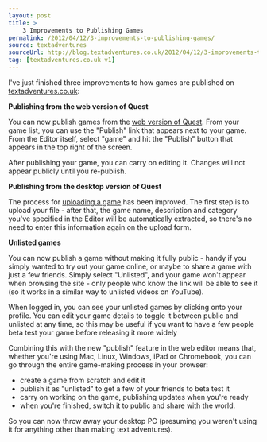 ```yaml
---
layout: post
title: >
    3 Improvements to Publishing Games
permalink: /2012/04/12/3-improvements-to-publishing-games/
source: textadventures
sourceUrl: http://blog.textadventures.co.uk/2012/04/12/3-improvements-to-publishing-games/
tag: [textadventures.co.uk v1]
---
```

I've just finished three improvements to how games are published on <a href="http://www.textadventures.co.uk/">textadventures.co.uk</a>:

<strong>Publishing from the web version of Quest</strong>

You can now publish games from the <a href="http://www.textadventures.co.uk/create/">web version of Quest</a>. From your game list, you can use the "Publish" link that appears next to your game. From the Editor itself, select "game" and hit the "Publish" button that appears in the top right of the screen.

After publishing your game, you can carry on editing it. Changes will not appear publicly until you re-publish.

<strong>Publishing from the desktop version of Quest</strong>

The process for <a title="Submit a game" href="http://www.textadventures.co.uk/submit-a-game/">uploading a game</a> has been improved. The first step is to upload your file - after that, the game name, description and category you've specified in the Editor will be automatically extracted, so there's no need to enter this information again on the upload form.

<strong>Unlisted games</strong>

You can now publish a game without making it fully public - handy if you simply wanted to try out your game online, or maybe to share a game with just a few friends. Simply select "Unlisted", and your game won't appear when browsing the site - only people who know the link will be able to see it (so it works in a similar way to unlisted videos on YouTube).

When logged in, you can see your unlisted games by clicking onto your profile. You can edit your game details to toggle it between public and unlisted at any time, so this may be useful if you want to have a few people beta test your game before releasing it more widely

Combining this with the new "publish" feature in the web editor means that, whether you're using Mac, Linux, Windows, iPad or Chromebook, you can go through the entire game-making process in your browser:
<ul>
	<li>create a game from scratch and edit it</li>
	<li>publish it as "unlisted" to get a few of your friends to beta test it</li>
	<li>carry on working on the game, publishing updates when you're ready</li>
	<li>when you're finished, switch it to public and share with the world.</li>
</ul>
So you can now throw away your desktop PC (presuming you weren't using it for anything other than making text adventures).